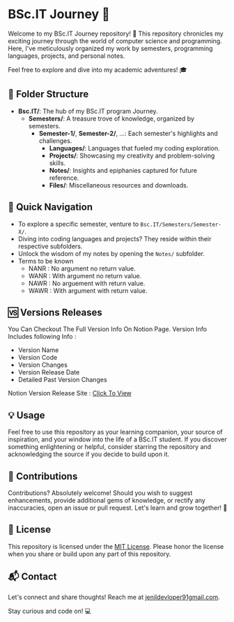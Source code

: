 # BSc.IT Journey 📘

Welcome to my BSc.IT Journey repository! 🚀 This repository chronicles my exciting journey through the world of computer science and programming. Here, I've meticulously organized my work by semesters, programming languages, projects, and personal notes.

Feel free to explore and dive into my academic adventures! 🎓

## 📁 Folder Structure

- **Bsc.IT/**: The hub of my BSc.IT program Journey.
  - **Semesters/**: A treasure trove of knowledge, organized by semesters.
    - **Semester-1/**, **Semester-2/**, ...: Each semester's highlights and challenges.
      - **Languages/**: Languages that fueled my coding exploration.
      - **Projects/**: Showcasing my creativity and problem-solving skills.
      - **Notes/**: Insights and epiphanies captured for future reference.
      - **Files/**: Miscellaneous resources and downloads.

## 🚀 Quick Navigation

- To explore a specific semester, venture to `Bsc.IT/Semesters/Semester-X/`.
- Diving into coding languages and projects? They reside within their respective subfolders.
- Unlock the wisdom of my notes by opening the `Notes/` subfolder.
- Terms to be known
  - NANR : No argument no return value.
  - WANR : With argument no return value.
  - NAWR : No arguement with return value.
  - WAWR : With argument with return value.

## 🆚 Versions Releases

You Can Checkout The Full Version Info On Notion Page. Version Info Includes following Info :

- Version Name
- Version Code
- Version Changes
- Version Release Date
- Detailed Past Version Changes

Notion Version Release Site : [Click To View](https://jenil-desai.notion.site/Version-Releases-Bsc-Information-Technology-ec34a1a540e14da7b6ef3ddcc8079a40?pvs=4)

## 💡 Usage

Feel free to use this repository as your learning companion, your source of inspiration, and your window into the life of a BSc.IT student. If you discover something enlightening or helpful, consider starring the repository and acknowledging the source if you decide to build upon it.

## 🤝 Contributions

Contributions? Absolutely welcome! Should you wish to suggest enhancements, provide additional gems of knowledge, or rectify any inaccuracies, open an issue or pull request. Let's learn and grow together! 🌱

## 📜 License

This repository is licensed under the [MIT License](LICENSE). Please honor the license when you share or build upon any part of this repository.

## 📬 Contact

Let's connect and share thoughts! Reach me at [jenildevloper91gmail.com](mailto:jenildevloper91gmail.com).

Stay curious and code on! 💻
